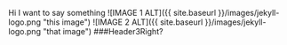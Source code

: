 Hi I want to say something
![IMAGE 1 ALT]({{ site.baseurl }}/images/jekyll-logo.png "this image")
![IMAGE 2 ALT]({{ site.baseurl }}/images/jekyll-logo.png "that image")
###Header3Right?
